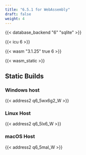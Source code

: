 ```yaml
---
title: "6.5.1 for WebAssembly"
draft: false
weight: 4
---
```


{{< database_backend "6" "sqlite" >}}

{{< icu 6 >}}

{{< wasm "3.1.25" true 6 >}}

{{< wasm_static >}}

## Static Builds

### Windows host

{{< address2 q6_5wx6g2_W >}}

### Linux Host

{{< address2 q6_5lx6_W >}}

### macOS Host

{{< address2 q6_5mal_W >}}
